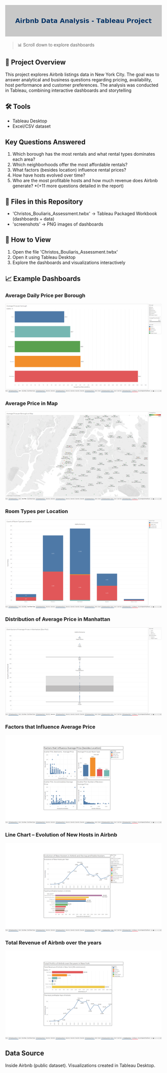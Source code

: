 ![Project Banner](screenshots/banner_grey_blue.png)
> 📊 Scroll down to explore dashboards
## 📌 Project Overview
This project explores Airbnb listings data in New York City.
The goal was to answer analytical and business questions regarding pricing, availability, host performance and customer preferences.
The analysis was conducted in Tableau, combining interactive dashboards and storytelling
## 🛠 Tools
- Tableau Desktop
- Excel/CSV dataset
## Key Questions Answered
1. Which borough has the most rentals and what rental types dominates each area?
2. Which neighborhoods offer the most affordable rentals?
3. What factors (besides location) influence rental prices?
4. How have hosts evolved over time?
5. Who are the most profitable hosts and how much revenue does Airbnb generate?
*(+11 more questions detailed in the report)
## 📂 Files in this Repository 
- 'Christos_Bouliaris_Assessment.twbx' -> Tableau Packaged Workbook (dashboards + data)
- 'screenshots' -> PNG images of dashboards
## 🚀 How to View
1. Open the file 'Christos_Bouliaris_Assessment.twbx'
2. Open it using Tableau Desktop
3. Explore the dashboards and visualizations interactively
## 📈 Εxample Dashboards
### Average Daily Price per Borough
![Average Price per Borough](screenshots/average_price_per_borough.png)
### Average Price in Map
![Average Price in Map](screenshots/map.png)
### Room Types per Location
![Room Types per Location](screenshots/room_type_per_location.png)
### Distribution of Average Price in Manhattan
![Distribution in Manhattan](screenshots/distribution_Manhattan.png)
### Factors that Influence Average Price
![Factors Average Price](screenshots/factors_average_price.png)
### Line Chart – Evolution of New Hosts in Airbnb
![Line Chart](screenshots/line_chart.png)
### Total Revenue of Airbnb over the years
![Airbnb Revenue](screenshots/airbnb_revenue.png)
## Data Source
Inside Airbnb (public dataset). Visualizations created in Tableau Desktop.





